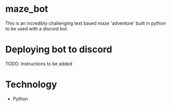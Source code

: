 # maze_bot

This is an incredibly challenging text based maze 'adventure' built in python to be used with a discord bot.

# Deploying bot to discord
TODO: Instructions to be added

# Technology
* Python
